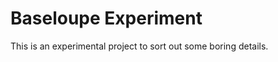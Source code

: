 Baseloupe Experiment
====================

This is an experimental project to sort out some boring details.
